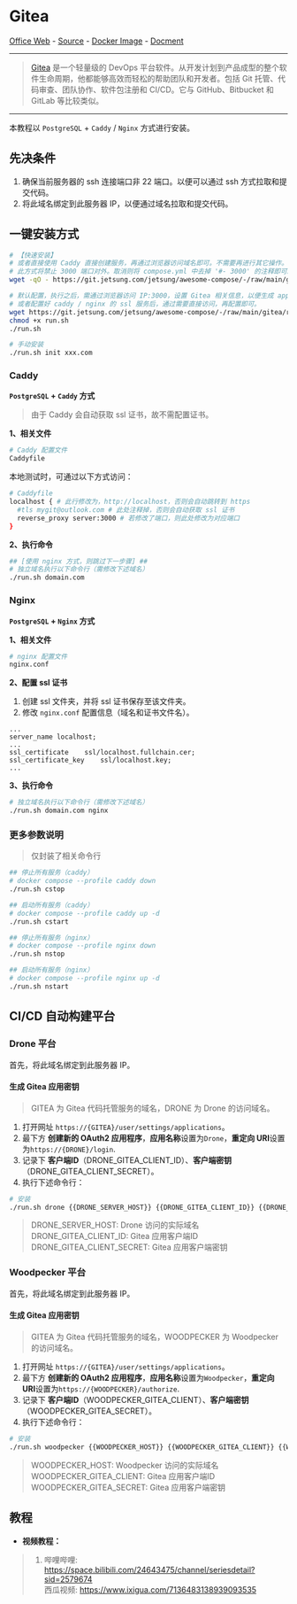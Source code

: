 # Gitea

[Office Web][1] - [Source][2] - [Docker Image][3] - [Docment][4]

---

> [Gitea][1] 是一个轻量级的 DevOps 平台软件。从开发计划到产品成型的整个软件生命周期，他都能够高效而轻松的帮助团队和开发者。包括 Git 托管、代码审查、团队协作、软件包注册和 CI/CD。它与 GitHub、Bitbucket 和 GitLab 等比较类似。 

[1]:https://gitea.com/
[2]:https://github.com/go-gitea/gitea
[3]:https://hub.docker.com/r/gitea/gitea
[4]:https://docs.gitea.com/zh-cn/


---

本教程以 `PostgreSQL` + `Caddy` / `Nginx` 方式进行安装。

## 先决条件
1. 确保当前服务器的 ssh 连接端口非 22 端口。以便可以通过 ssh 方式拉取和提交代码。   
2. 将此域名绑定到此服务器 IP，以便通过域名拉取和提交代码。

## 一键安装方式
```bash
# 【快速安装】
# 或者直接使用 Caddy 直接创建服务，再通过浏览器访问域名即可。不需要再进行其它操作。   
# 此方式将禁止 3000 端口对外。取消则将 compose.yml 中去掉 '#- 3000' 的注释即可。
wget -qO - https://git.jetsung.com/jetsung/awesome-compose/-/raw/main/gitea/run.sh | bash -s init xxx.com

# 默认配置，执行之后，需通过浏览器访问 IP:3000，设置 Gitea 相关信息，以便生成 app.ini 配置文件。
# 或者配置好 caddy / nginx 的 ssl 服务后，通过需要直接访问，再配置即可。
wget https://git.jetsung.com/jetsung/awesome-compose/-/raw/main/gitea/run.sh
chmod +x run.sh
./run.sh

# 手动安装
./run.sh init xxx.com
```

### Caddy 
**`PostgreSQL` + `Caddy` 方式**
> 由于 Caddy 会自动获取 ssl 证书，故不需配置证书。   

**1、相关文件**   
```bash
# Caddy 配置文件
Caddyfile
```

本地测试时，可通过以下方式访问：
```bash
# Caddyfile
localhost { # 此行修改为，http://localhost，否则会自动跳转到 https
  #tls mygit@outlook.com # 此处注释掉，否则会自动获取 ssl 证书
  reverse_proxy server:3000 # 若修改了端口，则此处修改为对应端口
}
```

**2、执行命令**  
```bash
## [使用 nginx 方式，则跳过下一步骤] ##
# 独立域名执行以下命令行（需修改下述域名）
./run.sh domain.com
```

### Nginx   
**`PostgreSQL` + `Nginx` 方式**

**1、相关文件**   
```bash
# nginx 配置文件
nginx.conf
```

**2、配置 ssl 证书**   
1. 创建 ssl 文件夹，并将 ssl 证书保存至该文件夹。   
2. 修改 `nginx.conf` 配置信息（域名和证书文件名）。 
```
...   
server_name localhost;   
...   
ssl_certificate    ssl/localhost.fullchain.cer;   
ssl_certificate_key    ssl/localhost.key;   
...
```
**3、执行命令**  
```bash
# 独立域名执行以下命令行（需修改下述域名）
./run.sh domain.com nginx
```

### 更多参数说明
> 仅封装了相关命令行

```bash
## 停止所有服务（caddy）
# docker compose --profile caddy down
./run.sh cstop 

## 启动所有服务（caddy）
# docker compose --profile caddy up -d
./run.sh cstart

## 停止所有服务（nginx）
# docker compose --profile nginx down
./run.sh nstop

## 启动所有服务（nginx）
# docker compose --profile nginx up -d
./run.sh nstart
```

## CI/CD 自动构建平台

### Drone 平台
首先，将此域名绑定到此服务器 IP。

#### 生成 Gitea 应用密钥
> GITEA 为 Gitea 代码托管服务的域名，DRONE 为 Drone 的访问域名。

1. 打开网址 `https://{GITEA}/user/settings/applications`。
2. 最下方 **创建新的 OAuth2 应用程序**，**应用名称**设置为`Drone`，**重定向 URI**设置为`https://{DRONE}/login`.
3. 记录下 **客户端ID**（DRONE_GITEA_CLIENT_ID）、**客户端密钥**（DRONE_GITEA_CLIENT_SECRET）。
4. 执行下述命令行：
```bash
# 安装
./run.sh drone {{DRONE_SERVER_HOST}} {{DRONE_GITEA_CLIENT_ID}} {{DRONE_GITEA_CLIENT_SECRET}}
```
> DRONE_SERVER_HOST: Drone 访问的实际域名   
> DRONE_GITEA_CLIENT_ID: Gitea 应用客户端ID   
> DRONE_GITEA_CLIENT_SECRET: Gitea 应用客户端密钥

### Woodpecker 平台
首先，将此域名绑定到此服务器 IP。

#### 生成 Gitea 应用密钥
> GITEA 为 Gitea 代码托管服务的域名，WOODPECKER 为 Woodpecker 的访问域名。

1. 打开网址 `https://{GITEA}/user/settings/applications`。
2. 最下方 **创建新的 OAuth2 应用程序**，**应用名称**设置为`Woodpecker`，**重定向 URI**设置为`https://{WOODPECKER}/authorize`.
3. 记录下 **客户端ID**（WOODPECKER_GITEA_CLIENT）、**客户端密钥**（WOODPECKER_GITEA_SECRET）。
4. 执行下述命令行：
```bash
# 安装
./run.sh woodpecker {{WOODPECKER_HOST}} {{WOODPECKER_GITEA_CLIENT}} {{WOODPECKER_GITEA_SECRET}}
```
> WOODPECKER_HOST: Woodpecker 访问的实际域名   
> WOODPECKER_GITEA_CLIENT: Gitea 应用客户端ID   
> WOODPECKER_GITEA_SECRET: Gitea 应用客户端密钥

## 教程
- **视频教程：**
> 1. 哔哩哔哩: https://space.bilibili.com/24643475/channel/seriesdetail?sid=2579674   
> 西瓜视频: https://www.ixigua.com/7136483138939093535

